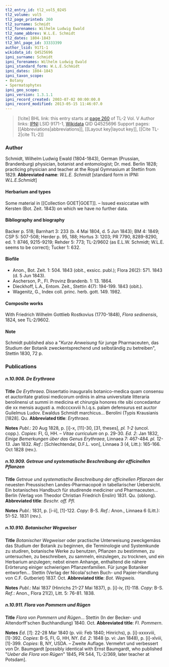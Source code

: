 ```yaml
---
tl2_entry_id: tl2_vol5_0245
tl2_volume: vol5
tl2_page_printed: 260
tl2_surname: Schmidt
tl2_forenames: Wilhelm Ludwig Ewald
tl2_name_abbrev: W.L.E. Schmidt
tl2_dates: 1804-1843
tl2_bhl_page_id: 33333399
author_lsid: 9171-1
wikidata_id: Q4525696
ipni_surname: Schmidt
ipni_forenames: Wilhelm Ludwig Ewald
ipni_standard_form: W.L.E.Schmidt
ipni_dates: 1804-1843
ipni_taxon_scope: 
- Botany
- Spermatophytes
ipni_geo_scope: 
ipni_version: 1.3.1.1
ipni_record_created: 2003-07-02 00:00:00.0
ipni_record_modified: 2013-05-15 11:46:07.0
---
```


> [!cite] BHL link: this entry starts at [page 260](https://www.biodiversitylibrary.org/page/33333399) of TL-2 Vol. V
> Author links: [IPNI](https://www.ipni.org/a/9171-1) LSID 9171-1, [Wikidata](https://www.wikidata.org/wiki/Q4525696) QID Q4525696
> Support pages: [[Abbreviations|abbreviations]], [[Layout key|layout key]], [[Cite TL-2|cite TL-2]]

### Author

Schmidt, Wilhelm Ludwig Ewald (1804-1843), German (Prussian, Brandenburg) physician, botanist and entomologist; Dr. med. Berlin 1828; practicing physician and teacher at the Royal Gymnasium at Stettin from 1829. 
**Abbreviated name**: *W.L.E. Schmidt* \[standard form in IPNI: *W.L.E.Schmidt*\]

#### Herbarium and types

Some material in [[Collection GOET|GOET]]. – Issued exsiccatae with Kersten (Bot. Zeit. 1843) on which we have no further data.

#### Bibliography and biography

Backer p. 518; Barnhart 3: 233 (b. 4 Mai 1804, d. 5 Jun 1843); BM 4: 1849; CSP 5: 507-508; Herder p. 95, 188; Hortus 3: 1203; PR 7790, 8289-8290, ed. 1: 8746, 9215-9219; Rehder 5: 773; TL-2/9602 (as E.L.W. Schmidt; W.L.E. seems to be correct); Tucker 1: 632.

#### Biofile

- Anon., Bot. Zeit. 1: 504. 1843 (obit., exsicc. publ.); Flora 26(2): 571. 1843 (d. 5 Jun 1843).
- Ascherson, P., Fl. Provinz Brandenb. 1: 13. 1864.
- Dieckhoff, L.A., Entom. Zeit., Stettin 4(7): 194-199. 1843 (obit.).
- Wagenitz, G., Index coll. princ. herb. gott. 149. 1982.

#### Composite works

With Friedrich Wilhelm Gottlieb Rostkovius (1770-1848), *Flora sedinensis*, 1824, see TL-2/9602.

#### Note

Schmidt published also a "*Kurze Anweisung* für junge Pharmaceuten, das Studium der Botanik zweckentsprechend und selbständig zu betreiben", Stettin 1830, 72 p.

### Publications

##### n.10.908. De Erythraea

**Title**
*De Erythraea*. Dissertatio inauguralis botanico-medica quam consensu et auctoritate gratiosi medicorum ordinis in alma universitate litteraria berolinensi ut summi in medicina et chirurgia honores rite sibi concedantur die xx mensis augusti a. mdcccxxviii h.l.q.s. palam defensurus est auctor Guilelmus Ludov. Ewaldus Schmidt marchicus... Berolini (Typis Krausianis \[1828\]. Qu.
**Abbreviated title**: *Erythraea*.

**Notes**
*Publ*.: 20 Aug 1828, p. \[i\]-x, \[11\]-30, \[31, theses\], *pl. 1-2* (uncol. copp.). *Copies*: FI, G, HH. – *Vitae curriculum* on p. 29-30.
*Ed. 2*: Jan 1832, *Einige Bemerkungen über das Genus Erythraea*, Linnaea 7: 467-484. *pl. 12-13.* Jan 1832.
*Ref*.: \[Schlechtendal, D.F.L. von\], Linnaea 3 (4, Litt.): 165-166. Oct 1828 (rev.).

##### n.10.909. Getreue und systematische Beschreibung der officinellen Pflanzen

**Title**
*Getreue und systematische Beschreibung der officinellen Pflanzen* der neuesten Preussischen Landes-Pharmacopoë in tabellarischer Uebersicht. Ein botanisches Handbuch für studirende mediciner und Pharmaceuten... Berlin (Verlag von Theodor Christian Friedrich Enslin) 1831. Qu. (oblong).
**Abbreviated title**: *Beschr. off. Pfl.*

**Notes**
*Publ*.: 1831, p. \[i-ii\], \[1\]-122. *Copy*: B-S.
*Ref*.: Anon., Linnaea 6 (Litt.): 51-52. 1831 (rev.).

##### n.10.910. Botanischer Wegweiser

**Title**
*Botanischer Wegweiser* oder practische Unterweisung zweckgemäss das Studium der Botanik zu beginnen, die Terminologie und Systemkunde zu studiren, botanische Werke zu benutzen, Pflanzen zu bestimmen, zu untersuchen, zu beschreiben, zu sammeln, einzulegen, zu trocknen, und ein Herbarium anzulegen; nebst einem Anhange, enthaltend die nähere Erörterung einiger schwierigen Pflanzenfamilien. Für junge Botaniker entworfen... Stettin (Verlag der Nicolai'schen Buch- und Papier-Handlung von C.F. Gutberiet) 1837. Oct.
**Abbreviated title**: *Bot. Wegweis.*

**Notes**
*Publ*.: Mai 1837 (Hinrichs 21-27 Mai 1837), p. \[i\]-iv, \[1\]-118. *Copy*: B-S.
*Ref*.: Anon., Flora 21(2), Litt. 5: 76-81. 1838.

##### n.10.911. Flora von Pommern und Rügen

**Title**
*Flora von Pommern und Rügen*... Stettin (In der Becker- und Altendorff'schen Buchhandlung) 1840. Oct.
**Abbreviated title**: *Fl. Pommern*.

**Notes**
*Ed*. \[*1*\]: 22-28 Mar 1840 (p. viii: Feb 1840; Hinrichs), p. \[i\]-xxxxviii, \[1\]-392. *Copies*: B-S, FI, G, HH, NY.
*Ed. 2*: 1848 (p. vi: Jan 1848), p. \[i\]-xlviii, \[1\]-399. *Copies*: B, NY, USDA. – Zweite Auflage. Vermehrt und verbessert von Dr. Baumgardt \[possibly identical with Ernst Baumgardt, who published "*Ueber die Flora von Rügen*" 1845, PR 544, TL-2/369, later teacher at Potsdam\].

